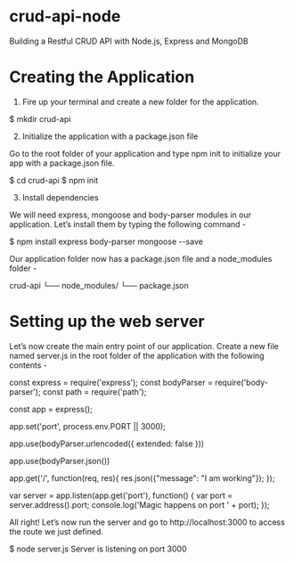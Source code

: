 # crud-api-node
Building a Restful CRUD API with Node.js, Express and MongoDB

# Creating the Application

1. Fire up your terminal and create a new folder for the application.

$ mkdir crud-api

2. Initialize the application with a package.json file

Go to the root folder of your application and type npm init to initialize your app with a package.json file.

$ cd crud-api
$ npm init

3. Install dependencies

We will need express, mongoose and body-parser modules in our application. Let’s install them by typing the following command -

$ npm install express body-parser mongoose --save

Our application folder now has a package.json file and a node_modules folder -

crud-api
    └── node_modules/
    └── package.json
    
# Setting up the web server

Let’s now create the main entry point of our application. Create a new file named server.js in the root folder of the application with the following contents -

const express = require('express');
const bodyParser = require('body-parser');
const path = require('path');

const app = express();

app.set('port', process.env.PORT || 3000);

app.use(bodyParser.urlencoded({ extended: false }))

app.use(bodyParser.json())

app.get('/', function(req, res){
    res.json({"message": "I am working"});
});

var server = app.listen(app.get('port'), function() {
    var port = server.address().port;
    console.log('Magic happens on port ' + port);
});

All right! Let’s now run the server and go to http://localhost:3000 to access the route we just defined.

$ node server.js 
Server is listening on port 3000

